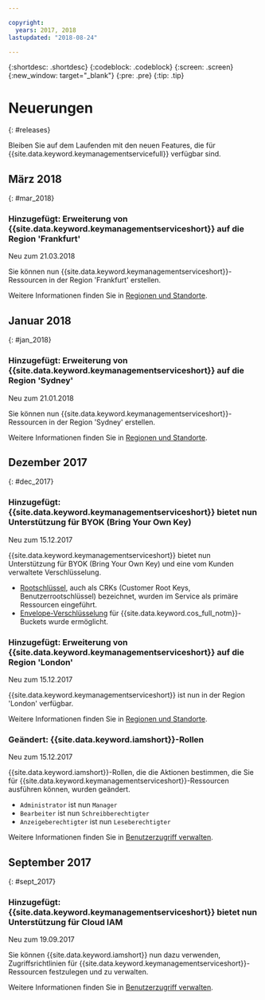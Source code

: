 ```yaml
---

copyright:
  years: 2017, 2018
lastupdated: "2018-08-24"

---
```


{:shortdesc: .shortdesc}
{:codeblock: .codeblock}
{:screen: .screen}
{:new_window: target="_blank"}
{:pre: .pre}
{:tip: .tip}

# Neuerungen
{: #releases}

Bleiben Sie auf dem Laufenden mit den neuen Features, die für {{site.data.keyword.keymanagementservicefull}} verfügbar sind. 

## März 2018
{: #mar_2018}

### Hinzugefügt: Erweiterung von {{site.data.keyword.keymanagementserviceshort}} auf die Region 'Frankfurt'
Neu zum 21.03.2018

Sie können nun {{site.data.keyword.keymanagementserviceshort}}-Ressourcen in der Region 'Frankfurt' erstellen. 

Weitere Informationen finden Sie in [Regionen und Standorte](/docs/services/key-protect/regions.html).

## Januar 2018
{: #jan_2018}

### Hinzugefügt: Erweiterung von {{site.data.keyword.keymanagementserviceshort}} auf die Region 'Sydney'
Neu zum 21.01.2018

Sie können nun {{site.data.keyword.keymanagementserviceshort}}-Ressourcen in der Region 'Sydney' erstellen. 

Weitere Informationen finden Sie in [Regionen und Standorte](/docs/services/key-protect/regions.html).

## Dezember 2017
{: #dec_2017}

### Hinzugefügt: {{site.data.keyword.keymanagementserviceshort}} bietet nun Unterstützung für BYOK (Bring Your Own Key)
Neu zum 15.12.2017

{{site.data.keyword.keymanagementserviceshort}} bietet nun Unterstützung für BYOK (Bring Your Own Key) und eine vom Kunden verwaltete Verschlüsselung.

- [Rootschlüssel](/docs/services/key-protect/concepts/envelope-encryption.html#key-types), auch als CRKs (Customer Root Keys, Benutzerrootschlüssel) bezeichnet, wurden im Service als primäre Ressourcen eingeführt. 
- [Envelope-Verschlüsselung](/docs/services/key-protect/integrations/integrate-cos.html#kp-cos-how) für {{site.data.keyword.cos_full_notm}}-Buckets wurde ermöglicht.

### Hinzugefügt: Erweiterung von {{site.data.keyword.keymanagementserviceshort}} auf die Region 'London'
Neu zum 15.12.2017

{{site.data.keyword.keymanagementserviceshort}} ist nun in der Region 'London' verfügbar. 

Weitere Informationen finden Sie in [Regionen und Standorte](/docs/services/key-protect/regions.html).

### Geändert: {{site.data.keyword.iamshort}}-Rollen
Neu zum 15.12.2017

{{site.data.keyword.iamshort}}-Rollen, die die Aktionen bestimmen, die Sie für {{site.data.keyword.keymanagementserviceshort}}-Ressourcen ausführen können, wurden geändert.

- `Administrator` ist nun `Manager`
- `Bearbeiter` ist nun `Schreibberechtigter`
- `Anzeigeberechtigter` ist nun `Leseberechtigter`

Weitere Informationen finden Sie in [Benutzerzugriff verwalten](/docs/services/key-protect/manage-access.html).

## September 2017
{: #sept_2017}

### Hinzugefügt: {{site.data.keyword.keymanagementserviceshort}} bietet nun Unterstützung für Cloud IAM
Neu zum 19.09.2017

Sie können {{site.data.keyword.iamshort}} nun dazu verwenden, Zugriffsrichtlinien für {{site.data.keyword.keymanagementserviceshort}}-Ressourcen festzulegen und zu verwalten.

Weitere Informationen finden Sie in [Benutzerzugriff verwalten](/docs/services/key-protect/manage-access.html).
